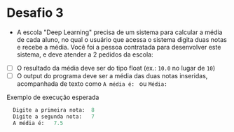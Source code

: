 # Desafio 3

- A escola "Deep Learning" precisa de um sistema para calcular a média de cada aluno, no qual o usuário que acessa o sistema digita duas notas e recebe a média.
Você foi a pessoa contratada para desenvolver este sistema, e deve atender a 2 pedidos da escola:

- [ ] O resultado da média deve ser do tipo float (ex.: `10.0` no lugar de `10`)
- [ ] O output do programa deve ser a média das duas notas inseridas, acompanhada de texto como `A média é: ` ou `Média: `

Exemplo de execução esperada

``` python
  Digite a primeira nota:  8
  Digite a segunda nota:   7
  A média é:   7.5
```
